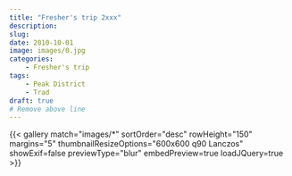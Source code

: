 ```yaml
---
title: "Fresher's trip 2xxx"
description: 
slug: 
date: 2010-10-01
image: images/0.jpg
categories:
    - Fresher's trip
tags:
    - Peak District
    - Trad
draft: true
# Remove above line
---
```


{{< gallery match="images/*" sortOrder="desc" rowHeight="150" margins="5" thumbnailResizeOptions="600x600 q90 Lanczos" showExif=false previewType="blur" embedPreview=true loadJQuery=true >}}


